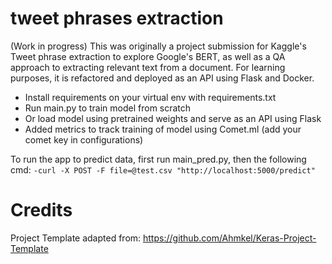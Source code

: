 # tweet phrases extraction

(Work in progress)
This was originally a project submission for Kaggle's Tweet phrase extraction to explore Google's BERT, as well as a QA approach to extracting relevant text from a document. 
For learning purposes, it is refactored and deployed as an API using Flask and Docker.

- Install requirements on your virtual env with requirements.txt
- Run main.py to train model from scratch
- Or load model using pretrained weights and serve as an API using Flask
- Added metrics to track training of model using Comet.ml (add your comet key in configurations)

To run the app to predict data, first run main_pred.py, then the following cmd:
`-curl -X POST -F file=@test.csv "http://localhost:5000/predict"`

# Credits
Project Template adapted from: https://github.com/Ahmkel/Keras-Project-Template
